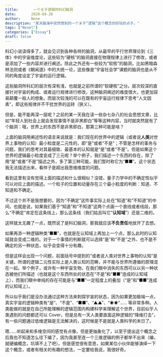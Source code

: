 ```yaml
---
title:       一个关于逻辑的科幻脑洞
date:       2020-09-20
author:     None
description: "某天脑海中突然想到的一个关于“逻辑”这个概念的好玩的点子。"
tags: ["Novel"]
categories: ["Essay"]
draft: false
---
```


科幻小说读得多了，就会见识到各种各样的脑洞，从最早的平行世界理论到《三体》中的宇宙维度论，这些较为“硬核”的脑洞直接在物理规律上进行了修改，或者是添加了一些内容并进行阐述。除此之外还有一些较为“软核”的脑洞，比如黑暗森林法则或者《朝闻道》中的大统一论，这些像是“宇宙社会学”课题的脑洞也是从不同的角度设定了宇宙的运行逻辑。

这些脑洞所科幻的层次有深有浅，也就是之前所谓的“软硬核”之分。层次较深的直接针对宇宙的构成、或者运行规律进行修改，这种脑洞阐述的难度很大，也更加容易颠覆一般人的想象。而层次较浅的可以在既有的宇宙运行规律下思考“人文因素”，即这些规律并不干扰世界的运转（狭义）。

但是，能不能再深一层呢？之前的某一天我在读一些杂七杂八的社会思想文章，比如“年轻人到社会上就会发现事情不是非黑即白”等等这种内容，当时就突然就有了个脑洞：哦，世界上的东西不是非黑即白，那第三种可能是啥？

上面的脑洞用阐述性的语言来说就是：我们现在的世界中的逻辑（或者说**人类**对世界上事物的认知）最小粒度是二元性的，即“是”或者“不是”；不管是怎样的事务与问题，我们的思考对其最细致、最基本的认知就是“是”或者“不是”。但是如果这个世界的逻辑最小粒度变成了三元呢？举个例子，我们描述一个东西的存在，除了用“是”或者“不是”描述之外，多了第三种可能，我们暂时称它为“■■”。这个状态我无法描述出来，看样子是超出我思维维度的问题。

看到这里有没有觉得上面的描述和什么很相似？没错，量子力学中的不确定性似乎可以对应上面的描述。一个粒子的位置和动量存在三个最小粒度的判断：知道、不知道和不确定。

不过这个并不是我想要的，因为“不确定”这件事实际上处在“知道”和“不知道”的中间。也就是说，如果我们基于“知道”和“不知道”这两个点画一个直线或者线段，那么“不确定”肯定在这条线上，那么这条线（我们姑且叫它“**认知域**”）还是二维的。

这样就太无趣了一点，既然说了是科幻脑洞，那我就应该**不负责任**地放开了去想。

如果再添一种逻辑种类“■■”，也就是在认知域上再加上一个点，那么此时的认知域就会变成二维的。对于一个事情的判断就可以选择“是”和“不是”之外、也不是不确定的另一种状态，似乎会变得十分有趣。

但是这样会出现一个问题，前面括号中提到的“或者说人类对世界上事物的认知”是关键。所谓的逻辑二元性实际上是人类认知的范畴，并不能与世界所遵循的原理混在一起。举个例子，或许有一种宇宙生物，在我们眼中消失的东西可以以另一种状态被他们所描述（也就是这个东西所处的状态在“不是”和“■■”连成的认知域上），而我们眼中单纯的存在可能是与“■■”一定程度上的叠加（“是”和“■■”连成的认知域上）。

所以似乎我们是没办法通过这种方法来刺探宇宙的状态，因为如果更加极端一点，真实宇宙的逻辑种类有“是”、“不是”、“■■”、“▲▲”、“◉◉”…… 等非常多种。人类能做的就是在自己所能理解的逻辑范围内构建科学来理解这个世界，目前似乎人类遇到的问题都还可以 Cover，但是总有一天人类要直面这种逻辑的“降维打击”，有一些问题通过低维逻辑是无法解决的，这时候是不是就是人类科学的末日了。

嗯……听起来和多维空间的感觉有点像，但是更抽象化了，以至于提出这个概念之后我也不知道怎么往下编了，因为我甚至连一个三维逻辑的例子都举不出来（编，就硬编概念，坑填不上了吧）。但是感觉很有意思，如果某位小伙伴能够演绎一下这个概念，或者有相关的有趣的想法，一定要给我说，我很好奇。